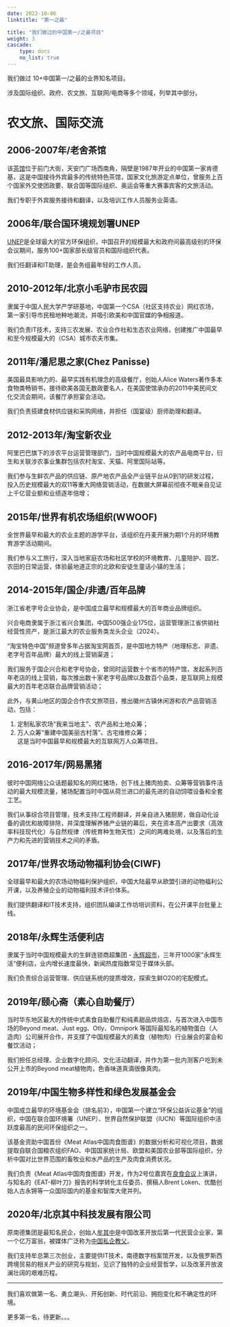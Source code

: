 ```yaml
---
date: 2022-10-06
linktitle: "第一之最"

title: "我们做过的中国第一/之最项目"
weight: 3
cascade:
    type: docs
    no_list: true
---
```


我们做过 10+中国第一/之最的业界知名项目。

涉及国际组织、政府、农文旅、互联网/电商等多个领域，列举其中部分。

# 农文旅、国际交流

## 2006-2007年/老舍茶馆

该[茶馆](https://www.laoshechaguan.cn/)位于前门大街，天安门广场西南角，隔壁是1987年开业的中国第一家肯德基，这是中国接待外宾最多的传统特色茶馆，国家文化旅游定点单位，曾服务上百个国家外交使团政要、联合国等国际组织、奥运会等重大赛事宾客的文旅活动。

我们专职于外宾服务接待和翻译，以及培训工作人员服务业英语。

## 2006年/联合国环境规划署UNEP

[UNEP](https://www.unep.org)是全球最大的官方环保组织，中国召开的规模最大和政府间最高级别的环保会议期间，服务100+国家部长级官员和国际组织代表。

我们任翻译和IT助理，是会务组最年轻的工作人员。


## 2010-2012年/北京小毛驴市民农园

隶属于中国人民大学产学研基地，中国第一个CSA（社区支持农业）网红农场，第一家引导市民租地种地潮流，并吸引欧美和中国官媒的争相报道。

我们负责IT技术，支持三农发展、农业合作社和生态农业网络，创建推广中国最早和至今规模最大的（CSA）城市农夫市集。

## 2011年/潘尼思之家(Chez Panisse)

美国最具影响力的、最早实践有机理念的高级餐厅，创始人Alice Waters著作多本食物类畅销书，接待欧美各国无数政要名人，在美国使馆承办的2011中美民间文化交流会期间，该餐厅承担宴会活动。

我们负责搭建食材供应链和采购网络，并担任（国宴级）厨师助理和翻译。

## 2012-2013年/淘宝新农业

阿里巴巴旗下的涉农平台运营管理部门，当时中国规模最大的农产品电商平台，衍生和关联涉农事业集群包括农村淘宝、天猫、阿里国际站等。

我们参与生鲜农产品的供应链、原产地农产品全产业链平台从0到1的研发过程，投入历史规模最大的双11等重大网络营销活动，在数据大屏幕前彻夜不眠亲自见证上千亿营业额和业绩逐年倍增；

## 2015年/世界有机农场组织(WWOOF)

全世界最早和最大的农业主题的游学平台，该组织在丹麦开展为期1个月的环境教育游学活动期间。

我们参与义工旅行，深入当地家庭农场和社区学校的环境教育、儿童陪护、园艺、农田的日常运营，体验最地道正宗的北欧和安徒生童话小镇的生活；

## 2014-2015年/国企/非遗/百年品牌

浙江省老字号企业协会，是中国成立最早和规模最大的百年商业品牌组织。

兴合电商隶属于浙江省兴合集团，中国500强企业175位，运营管理浙江省供销社经营性资产，是浙江最大的农业服务类龙头企业（2024）。

“淘宝特色中国”频道曾多年占据淘宝网首页，是中国地方特产（地理标志、非遗、老字号百年品牌）最大的线上营销渠道；

我们服务于国企兴合和老字号协会，曾同时运营数十个省市的特产馆，发起系列百年老店的线上营销，每次推出数十家老字号品牌以及数百个品类，是互联网上规模最大的百年老店联合品牌营销活动；

此外，与黄山地区的国企合作农文旅项目，推出徽州古镇休闲游和农产品营销活动，包括：
1. 定制私家农场“我来当地主”、农产品和土地众筹；  
2. 万人众筹“重建中国美丽古村落”、古宅维修众筹；  
这是当时中国最早和规模最大的互联网万人众筹项目。

## 2016-2017年/网易黑猪

彼时中国网络公众话题最知名的网红猪场，创下线上猪肉拍卖、众筹等营销事件活动的最大规模流量，猪场配置当时中国从荷兰进口的最先进的自动饲喂设备和全套工艺。

我们从事综合项目管理，技术支持/工程师翻译，并亲自进入猪厨房，做自动化设备的调优和故障排除，并深度理解养猪产业链的幕后，夹在资本高产出要求（高效率科技现代化）与自然规律（传统育种生物天性）之间的两难处境，以及落后的生产力和先进的营销技术之间的矛盾。

## 2017年/世界农场动物福利协会(CIWF)

全球最早和最大的农场动物福利保护组织，中国大陆最早从欧盟引进的动物福利公开课，以及养殖企业的动物福利技术评价体系。

我们提供翻译和IT技术支持，组织团队编译工作坊培训资料，在公开课平台批量上线。

## 2018年/永辉生活便利店

隶属于当时中国规模最大的生鲜连锁商超集团 - [永辉超市](https://www.yonghuivip.com/)，三年开1000家”永辉生活“便利店，业内增长速度最快，新闻热度指数常见于媒体头部。

我们负责综合运营管理、供应链系统的提质增效，探索生鲜O2O的宅配模式。


## 2019年/颐心斋（素心自助餐厅）

当时华东地区最大的传统中式素食自助餐厅和纯素甜品烘焙店，与首次进入中国市场的Beyond meat、Just egg、Otly、Omnipork 等国际最知名的植物蛋白（人造肉）公司展开合作，并支撑了中国规模最大的素食（植物肉）行业展会的宴会和餐饮活动；

我们担任总经理、企业数字化顾问、文化活动翻译，并作为第一批内测客户吃到未公开上市的Beyond meat植物肉，色香味道真滴很像真肉。

## 2019年/中国生物多样性和绿色发展基金会

中国成立最早的环境基金会（排名前3），中国第一个建立“环保公益诉讼基金”的组织，中国在联合国环境署（UNEP）、世界自然保护联盟（IUCN）等国际组织中活跃度最高的民间环保组织之一。

该基金资助中国首份《Meat Atlas中国肉食图谱》的数据分析和可视化项目，数据提取自联合国粮农组织FAO、中国国家统计局、欧盟和美国农业部等国际组织，分析中国对比世界范围的畜牧业和水产品的生产及肉食消费状况。

我们负责《Meat Atlas中国肉食图谱》开发，作为2号位嘉宾在[良食会议](https://www.goodfoodchina.net/zh/projects/32/updates/133)上演讲，与知名的《EAT-柳叶刀》报告的科学转化主任委员、撰稿人Brent Loken、优酷创始人古永锵等一众国际国内的基金和智库大佬并列。


## 2020年/北京其中科技发展有限公司

原南德集团是最知名民企，创始人[牟其中](https://de.zxc.wiki/wiki/Mou_Qizhong)是中国改革开放后第一代民营企业家，第一个亿万富翁，被媒体广泛称为[中国私企教父](https://www.latimes.com/archives/la-xpm-1996-03-28-fi-52176-story.html)。

我们支持牟总第三次创业，主要提供IT技术，南德数字档案馆开发，以及俄罗斯西跨境贸易的相关产业的研究与规划，见识了独特的企业经营哲学，以及改革开放波澜壮阔的艰难历程。

---


我们喜欢做第一名、勇立潮头、开拓创新、时代前沿、拥抱变化和不确定性的环境。

更多第一名，待更新。。。


